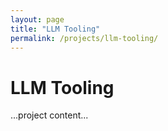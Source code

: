 ```yaml
---
layout: page
title: "LLM Tooling"
permalink: /projects/llm-tooling/
---
```


# LLM Tooling

...project content...
